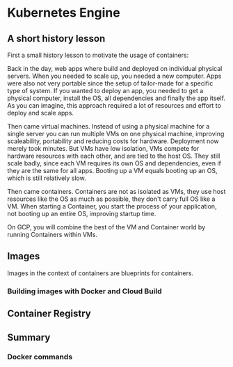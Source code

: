 # Kubernetes Engine

## A short history lesson

First a small history lesson to motivate the usage of containers:

Back in the day, web apps where build and deployed on individual physical servers. When you needed to scale up, you needed a new computer. Apps were also not very portable since the setup of tailor-made for a specific type of system. If you wanted to deploy an app, you needed to get a physical computer, install the OS, all dependencies and finally the app itself. As you can imagine, this approach required a lot of resources and effort to deploy and scale apps. 

Then came virtual machines. Instead of using a physical machine for a single server you can run multiple VMs on one physical machine, improving scaleability, portability and reducing costs for hardware. Deployment now merely took minutes. But VMs have low isolation, VMs compete for hardware resources with each other, and are tied to the host OS. They still scale badly, since each VM requires its own OS and dependencies, even if they are the same for all apps. Booting up a VM equals booting up an OS, which is still relatively slow.

Then came containers. Containers are not as isolated as VMs, they use host resources like the OS as much as possible, they don't carry full OS like a VM. When starting a Container, you start the process of your application, not booting up an entire OS, improving startup time.

On GCP, you will combine the best of the VM and Container world by running Containers within VMs.

## Images

Images in the context of containers are blueprints for containers.

### Building images with Docker and Cloud Build

## Container Registry



## Summary

### Docker commands

